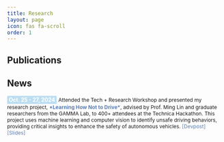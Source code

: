 ```yaml
---
title: Research
layout: page
icon: fas fa-scroll
order: 1
---
```

## Publications


## News

<span style="font-size: 0.89em; display: inline-block; padding: 2px 4px; background-color: #BCDEF1; color: white ; border-radius: 2px; font-weight: bold; text-decoration: none;">
    Oct. 25 - 27, 2024
</span>
<span style="font-size: 0.85em;">
    Attended the Tech + Research Workshop and presented my research project, 
    <a href="https://inclusion.cs.umd.edu/events/techresearch" style="color: #5b7db1; text-decoration: none; font-weight: bold;">*Learning How Not to Drive*</a>, advised by Prof. Ming Lin and graduate researchers from the GAMMA Lab, to 400+ attendees at the Technica Hackathon. This project uses machine learning and computer vision to identify unsafe driving behaviors, providing critical insights to enhance the safety of autonomous vehicles.
    <a href="https://devpost.com/software/navigating-the-future-predicting-human-behavior-for-avs" style="color: #5b7db1; text-decoration: none;">[Devpost]</a> 
    <a href="https://docs.google.com/presentation/d/1tbln9eCF0y2cKs9xJYo384RgyCAekG5BIPbl8e8tWFA/edit?usp=sharing" style="color: #5b7db1; text-decoration: none;">[Slides]</a>
</span>





